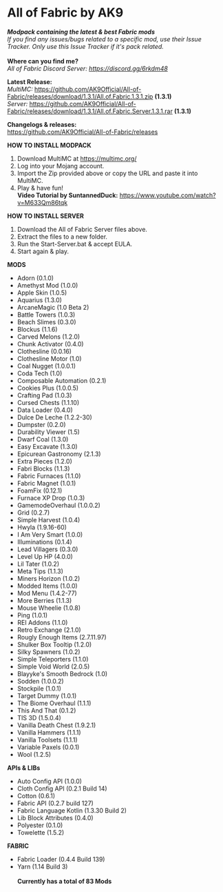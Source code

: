 # All of Fabric by AK9
***Modpack containing the latest &amp; best Fabric mods*** \
*If you find any issues/bugs related to a specific mod, use their Issue Tracker. Only use this Issue Tracker if it's pack related.*\
\
**Where can you find me?**\
*All of Fabric Discord Server: https://discord.gg/6rkdm48*

**Latest Release:**\
*MultiMC:*
https://github.com/AK9Official/All-of-Fabric/releases/download/1.3.1/All.of.Fabric.1.3.1.zip **(1.3.1)**\
*Server:*
https://github.com/AK9Official/All-of-Fabric/releases/download/1.3.1/All.of.Fabric.Server.1.3.1.rar **(1.3.1)**

**Changelogs & releases:**\
https://github.com/AK9Official/All-of-Fabric/releases 


**HOW TO INSTALL MODPACK**
1. Download MultiMC at https://multimc.org/
2. Log into your Mojang account.
3. Import the Zip provided above or copy the URL and paste it into MultiMC.
4. Play & have fun!\
**Video Tutorial by SuntannedDuck:** https://www.youtube.com/watch?v=M633Qm86tqk

**HOW TO INSTALL SERVER**
1. Download the All of Fabric Server files above.
2. Extract the files to a new folder.
3. Run the Start-Server.bat & accept EULA.
4. Start again & play.

**MODS** 
+ Adorn (0.1.0)
+ Amethyst Mod (1.0.0)
+ Apple Skin (1.0.5)
+ Aquarius (1.3.0)
+ ArcaneMagic (1.0 Beta 2)
+ Battle Towers (1.0.3)
+ Beach Slimes (0.3.0)
+ Blockus (1.1.6)
+ Carved Melons (1.2.0)
+ Chunk Activator (0.4.0)
+ Clothesline (0.0.16)
+ Clothesline Motor (1.0)
+ Coal Nugget (1.0.0.1)
+ Coda Tech (1.0)
+ Composable Automation (0.2.1)
+ Cookies Plus (1.0.0.5)
+ Crafting Pad (1.0.3)
+ Cursed Chests (1.1.10)
+ Data Loader (0.4.0)
+ Dulce De Leche (1.2.2-30)
+ Dumpster (0.2.0)
+ Durability Viewer (1.5)
+ Dwarf Coal (1.3.0)
+ Easy Excavate (1.3.0)
+ Epicurean Gastronomy (2.1.3)
+ Extra Pieces (1.2.0)
+ Fabri Blocks (1.1.3)
+ Fabric Furnaces (1.1.0)
+ Fabric Magnet (1.0.1)
+ FoamFix (0.12.1)
+ Furnace XP Drop (1.0.3)
+ GamemodeOverhaul (1.0.0.2)
+ Grid (0.2.7)
+ Simple Harvest (1.0.4)
+ Hwyla (1.9.16-60)
+ I Am Very Smart (1.0.0)
+ Illuminations (0.1.4)
+ Lead Villagers (0.3.0)
+ Level Up HP (4.0.0)
+ Lil Tater (1.0.2)
+ Meta Tips (1.1.3)
+ Miners Horizon (1.0.2)
+ Modded Items (1.0.0)
+ Mod Menu (1.4.2-77)
+ More Berries (1.1.3)
+ Mouse Wheelie (1.0.8)
+ Ping (1.0.1)
+ REI Addons (1.1.0)
+ Retro Exchange (2.1.0)
+ Rougly Enough Items (2.7.11.97)
+ Shulker Box Tooltip (1.2.0)
+ Silky Spawners (1.0.2)
+ Simple Teleporters (1.1.0)
+ Simple Void World (2.0.5)
+ Blayyke's Smooth Bedrock (1.0)
+ Sodden (1.0.0.2)
+ Stockpile (1.0.1)
+ Target Dummy (1.0.1)
+ The Biome Overhaul (1.1.1)
+ This And That (0.1.2)
+ TIS 3D (1.5.0.4)
+ Vanilla Death Chest (1.9.2.1)
+ Vanilla Hammers (1.1.1)
+ Vanilla Toolsets (1.1.1)
+ Variable Paxels (0.0.1)
+ Wool (1.2.5)

**APIs & LIBs**
+ Auto Config API (1.0.0)
+ Cloth Config API (0.2.1 Build 14)
+ Cotton (0.6.1)
+ Fabric API (0.2.7 build 127)
+ Fabric Language Kotlin (1.3.30 Build 2)
+ Lib Block Attributes (0.4.0)
+ Polyester (0.1.0)
+ Towelette (1.5.2)

**FABRIC**
+ Fabric Loader (0.4.4 Build 139)
+ Yarn (1.14 Build 3)\
\
**Currently has a total of 83 Mods**
